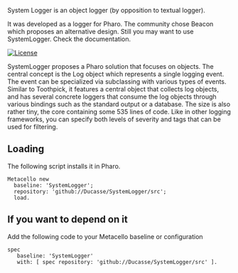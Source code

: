 System Logger is an object logger (by opposition to textual logger). 

It was developed as a logger for Pharo. The community chose Beacon which proposes an alternative design.
Still you may want to use SystemLogger. Check the documentation. 

[![License](https://img.shields.io/badge/license-MIT-blue.svg)](https://img.shields.io/badge/license-MIT-blue.svg)


SystemLogger proposes a Pharo solution that focuses on objects. The central concept is the Log object which represents a single logging event. The event can be specialized via subclassing with various types of events. Similar to Toothpick, it features a central object that collects log objects, and has several concrete loggers that consume the log objects through various bindings such as the standard output or a database. The size is also rather tiny, the core containing some 535 lines of code.
Like in other logging frameworks, you can specify both levels of severity and tags that can be used for filtering.


## Loading 
The following script installs it in Pharo.

```smalltalk
Metacello new
  baseline: 'SystemLogger';
  repository: 'github://Ducasse/SystemLogger/src';
  load.
```

## If you want to depend on it 

Add the following code to your Metacello baseline or configuration 

```smalltalk
spec 
   baseline: 'SystemLogger' 
   with: [ spec repository: 'github://Ducasse/SystemLogger/src' ].
```

